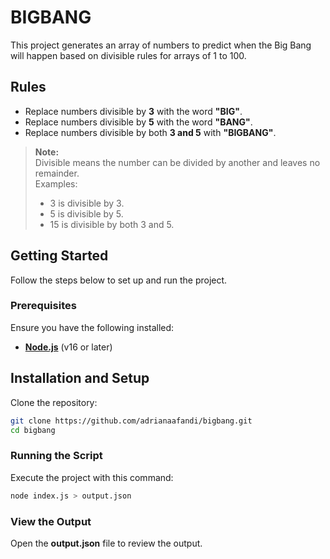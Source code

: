 # BIGBANG
This project generates an array of numbers to predict when the Big Bang will happen based on divisible rules for arrays of 1 to 100.

## Rules
- Replace numbers divisible by **3** with the word **"BIG"**.  
- Replace numbers divisible by **5** with the word **"BANG"**.  
- Replace numbers divisible by both **3 and 5** with **"BIGBANG"**.  

> **Note:**  
> Divisible means the number can be divided by another and leaves no remainder.  
> Examples:  
> - 3 is divisible by 3.  
> - 5 is divisible by 5.  
> - 15 is divisible by both 3 and 5.

## Getting Started

Follow the steps below to set up and run the project.

### Prerequisites

Ensure you have the following installed:  
- [**Node.js**](https://nodejs.org/) (v16 or later)


## Installation and Setup

Clone the repository:
```bash
git clone https://github.com/adrianaafandi/bigbang.git
cd bigbang
```

### Running the Script
Execute the project with this command:

```bash
node index.js > output.json
```

### View the Output
Open the **output.json** file to review the output.
